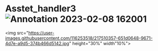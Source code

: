 # Asstet_handler3![Annotation 2023-02-08 162001](https://user-images.githubusercontent.com/116253518/217510357-651d0648-9671-4d7e-a9d5-374b466d5142.jpg)


<p>

<img src="https://user-images.githubusercontent.com/116253518/217510357-651d0648-9671-4d7e-a9d5-374b466d5142.jpg" height="30%" width"10%">

</p>
